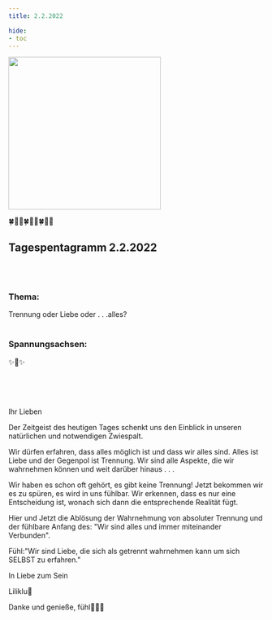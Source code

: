 ```yaml
---
title: 2.2.2022

hide:
- toc
---
```



<style>
img {
  width: 300px;
  max-width: 99%
}
</style>

![](/img/2022-02-02.png)

🍀🦋💚🍀🦋💚🍀🦋💚

## Tagespentagramm 2.2.2022
<br><br>
### Thema:
Trennung oder Liebe oder . . .alles?
<br><br>

### Spannungsachsen:
✨💖✨

<br><br><br>

Ihr Lieben

Der Zeitgeist des heutigen Tages schenkt uns den Einblick in unseren natürlichen und notwendigen Zwiespalt.

Wir dürfen erfahren, dass alles möglich ist und dass wir alles sind. Alles ist Liebe und der Gegenpol ist Trennung. Wir sind alle Aspekte, die wir wahrnehmen können und weit darüber hinaus . . .

Wir haben es schon oft gehört, es gibt keine Trennung! Jetzt bekommen wir es zu spüren, es wird in uns fühlbar. Wir erkennen, dass es nur eine Entscheidung ist, wonach sich dann die entsprechende Realität fügt.

Hier und Jetzt die Ablösung der Wahrnehmung von absoluter Trennung und der fühlbare Anfang des: "Wir sind alles und immer miteinander Verbunden".

Fühl:"Wir sind Liebe, die sich als getrennt wahrnehmen kann um sich SELBST zu erfahren."

In Liebe zum Sein

Liliklu🦋

Danke und genieße, fühl💞💕✨
